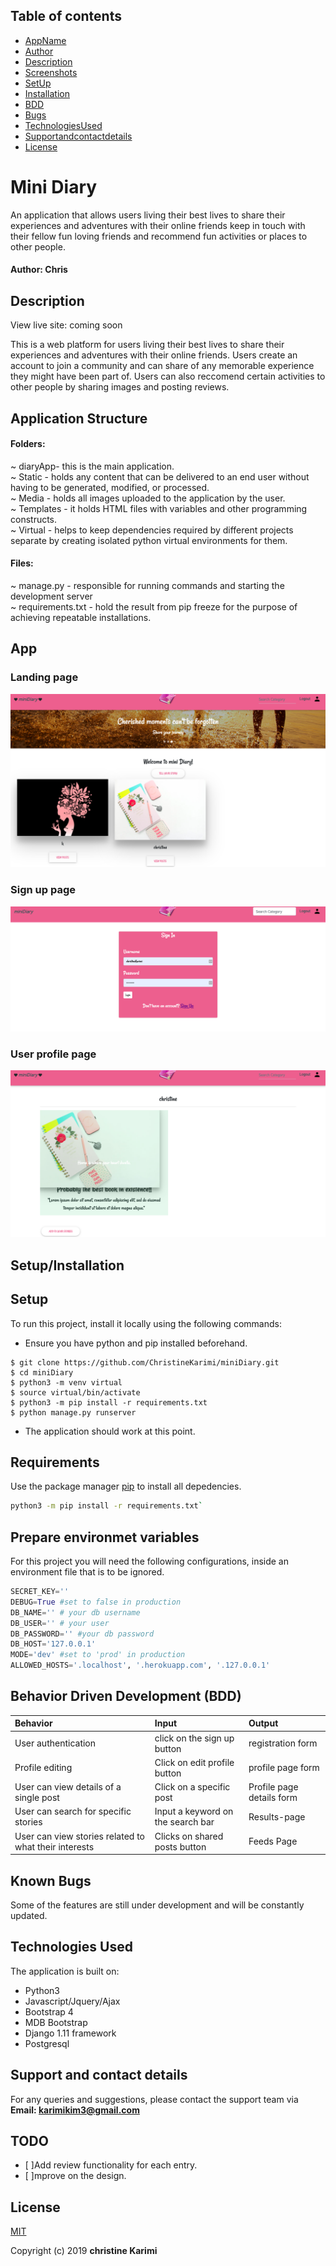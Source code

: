 ## Table of contents
*  [AppName](#Mini-Diary)
*  [Author](##Author-Chris)
*  [Description](##App-Description)
*  [Screenshots](###App-screenshots)
*  [SetUp](##Setup-Installation)
*  [Installation](##App-Requirements)
*  [BDD](##Behavior-Driven-Development)
*  [Bugs](###Known-Bugs)
*  [TechnologiesUsed]( ##Technologies-Used)
*  [Supportandcontactdetails](##Support-and-contact-details)
*  [License](##App-License)

# Mini Diary

An application that allows users living their best lives to share their experiences and adventures with their online friends keep in touch with their fellow fun loving friends and recommend fun activities or places to other people. 

#### Author: Chris

## Description
View live site: coming soon

This is a web platform for users living their best lives to share their experiences and adventures with their online friends. Users create an account to join a community and can share of any memorable experience they might have been part of. Users can also reccomend certain activities to other people by sharing images and posting reviews. 

## Application Structure
#### Folders:

~ diaryApp- this is the main application. <br>
~ Static - holds any content that can be delivered to an end user without having to be generated, modified, or processed.<br>
~ Media - holds all images uploaded to the application by the user.<br>
~ Templates - it holds HTML files with variables and other programming constructs.<br>
~ Virtual - helps to keep dependencies required by different projects separate by creating isolated python virtual environments for them.

#### Files:

~ manage.py - responsible for running commands and starting the development server<br>
~ requirements.txt - hold the result from pip freeze for the purpose of achieving repeatable installations.


## App  
### Landing page
![Landing Page](static/images/one.png) 

### Sign up page
![Sign Up](static/images/two.png)

### User profile page
![Shared memories page/profile](static/images/three.png)

## Setup/Installation 

## Setup
To run this project, install it locally using the following commands:
* Ensure you have python and pip installed beforehand.

```
$ git clone https://github.com/ChristineKarimi/miniDiary.git
$ cd miniDiary
$ python3 -m venv virtual
$ source virtual/bin/activate
$ python3 -m pip install -r requirements.txt
$ python manage.py runserver
```

* The application should work at this point.

## Requirements

Use the package manager [pip](https://pip.readthedocs.io/en/1.1/requirements.html) to install all depedencies.

```bash
python3 -m pip install -r requirements.txt`
```

## Prepare environmet variables
For this project you will need the following configurations, inside an environment file that is to be ignored.

```python
SECRET_KEY=''
DEBUG=True #set to false in production
DB_NAME='' # your db username
DB_USER='' # your user
DB_PASSWORD='' #your db password
DB_HOST='127.0.0.1'
MODE='dev' #set to 'prod' in production
ALLOWED_HOSTS='.localhost', '.herokuapp.com', '.127.0.0.1'
```


## Behavior Driven Development (BDD)
| Behavior | Input    | Output   |
| :------------- | :------------- | :------------- |
| User authentication | click on the sign up button  | registration form |
| Profile editing | Click on edit profile button  | profile page form|
| User can view details of a single post | Click on a specific post  | Profile page details form |
| User can search for specific stories | Input a keyword on the search bar | Results-page |
| User can view stories related to what their interests| Clicks on shared posts button| Feeds Page |

## Known Bugs
Some of the features are still under development and will be constantly updated. 

## Technologies Used
The application is built on:
* Python3
* Javascript/Jquery/Ajax
* Bootstrap 4
* MDB Bootstrap
* Django 1.11 framework
* Postgresql 

## Support and contact details
For any queries and suggestions, please contact the support team via **Email: karimikim3@gmail.com**

## TODO
- [ ]Add review functionality for each entry.<br>
- [ ]mprove on the design.

## License
[MIT](https://choosealicense.com/licenses/mit/)

Copyright (c) 2019 **christine Karimi**
